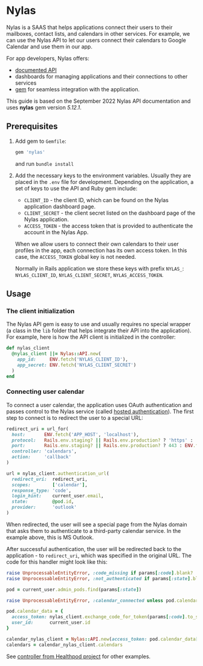 # Nylas

Nylas is a SAAS that helps applications connect their users to their mailboxes, contact lists, and calendars in other services. For example, we can use the Nylas API to let our users connect their calendars to Google Calendar and use them in our app.

For app developers, Nylas offers:
- [documented API](https://developer.nylas.com/)
- dashboards for managing applications and their connections to other services
- [gem](https://github.com/nylas/nylas-ruby) for seamless integration with the application.

This guide is based on the September 2022 Nylas API documentation and uses
**nylas** gem version _5.12.1_.

## Prerequisites

1. Add gem to `Gemfile`:
   ```ruby
   gem 'nylas'
   ```
   and run `bundle install`

2. Add the necessary keys to the environment variables. Usually they are placed in the `.env` file for development. Depending on the application, a set of keys to use the API and Ruby gem include:

   - `CLIENT_ID` - the client ID, which can be found on the Nylas application dashboard page.
   - `CLIENT_SECRET` - the client secret listed on the dashboard page of the Nylas application.
   - `ACCESS_TOKEN` - the access token that is provided to authenticate the account in the Nylas App.

   When we allow users to connect their own calendars to their user profiles in the app, each connection has its own access token. In this case, the `ACCESS_TOKEN` global key is not needed.

   Normally in Rails application we store these keys with prefix `NYLAS_`: `NYLAS_CLIENT_ID`, `NYLAS_CLIENT_SECRET`, `NYLAS_ACCESS_TOKEN`.

## Usage

### The client initialization

The Nylas API gem is easy to use and usually requires no special wrapper (a class in the `lib` folder that helps integrate their API into the application). For example, here is how the API client is initialized in the controller:

```ruby
def nylas_client
  @nylas_client ||= Nylas::API.new(
    app_id:     ENV.fetch('NYLAS_CLIENT_ID'),
    app_secret: ENV.fetch('NYLAS_CLIENT_SECRET')
  )
end
```

### Connecting user calendar

To connect a user calendar, the application uses OAuth authentication and passes control to the Nylas service (called [hosted authentication](https://developer.nylas.com/docs/the-basics/authentication/hosted-authentication/)). The first step to connect is to redirect the user to a special URL:

```ruby
redirect_uri = url_for(
  host:       ENV.fetch('APP_HOST', 'localhost'),
  protocol:   Rails.env.staging? || Rails.env.production? ? 'https' : 'http',
  port:       Rails.env.staging? || Rails.env.production? ? 443 : ENV.fetch('PORT', 3000),
  controller: 'calendars',
  action:     'callback'
)

url = nylas_client.authentication_url(
  redirect_uri:  redirect_uri,
  scopes:        ['calendar'],
  response_type: 'code',
  login_hint:    current_user.email,
  state:         @pod.id,
  provider:      'outlook'
)
```

When redirected, the user will see a special page from the Nylas domain that asks them to authenticate to a third-party calendar service. In the example above, this is MS Outlook.

After successful authentication, the user will be redirected back to the application - to `redirect_uri`, which was specified in the original URL. The code for this handler might look like this:

```ruby
raise UnprocessableEntityError, :code_missing if params[:code].blank?
raise UnprocessableEntityError, :not_authenticated if params[:state].blank?

pod = current_user.admin_pods.find(params[:state])

raise UnprocessableEntityError, :calendar_connected unless pod.calendar_data.empty?

pod.calendar_data = {
  access_token: nylas_client.exchange_code_for_token(params[:code].to_s),
  user_id:      current_user.id
}

calendar_nylas_client = Nylas::API.new(access_token: pod.calendar_data[:access_token])
calendars = calendar_nylas_client.calendars
```

See [controller from Healthpod project](https://github.com/gojilabs/healthpod-api/blob/main/app/controllers/calendars_controller.rb) for other examples.
